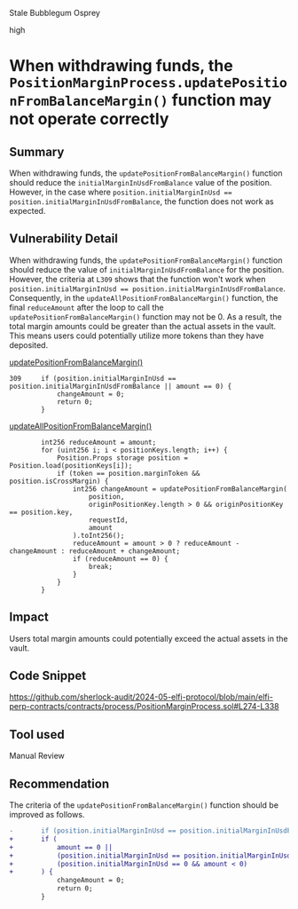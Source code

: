 Stale Bubblegum Osprey

high

# When withdrawing funds, the `PositionMarginProcess.updatePositionFromBalanceMargin()` function may not operate correctly

## Summary

When withdrawing funds, the `updatePositionFromBalanceMargin()` function should reduce the `initialMarginInUsdFromBalance` value of the position. However, in the case where `position.initialMarginInUsd == position.initialMarginInUsdFromBalance`, the function does not work as expected.

## Vulnerability Detail

When withdrawing funds, the `updatePositionFromBalanceMargin()` function should reduce the value of `initialMarginInUsdFromBalance` for the position. However, the criteria at `L309` shows that the function won't work when `position.initialMarginInUsd == position.initialMarginInUsdFromBalance`. Consequently, in the `updateAllPositionFromBalanceMargin()` function, the final `reduceAmount` after the loop to call the `updatePositionFromBalanceMargin()` function may not be 0. As a result, the total margin amounts could be greater than the actual assets in the vault. This means users could potentially utilize more tokens than they have deposited.

[updatePositionFromBalanceMargin()](https://github.com/sherlock-audit/2024-05-elfi-protocol/blob/main/elfi-perp-contracts/contracts/process/PositionMarginProcess.sol#L303-L338)

```solidity
309     if (position.initialMarginInUsd == position.initialMarginInUsdFromBalance || amount == 0) {
            changeAmount = 0;
            return 0;
        }
```

[updateAllPositionFromBalanceMargin()](https://github.com/sherlock-audit/2024-05-elfi-protocol/blob/main/elfi-perp-contracts/contracts/process/PositionMarginProcess.sol#L274-L301)

```solidity
        int256 reduceAmount = amount;
        for (uint256 i; i < positionKeys.length; i++) {
            Position.Props storage position = Position.load(positionKeys[i]);
            if (token == position.marginToken && position.isCrossMargin) {
                int256 changeAmount = updatePositionFromBalanceMargin(
                    position,
                    originPositionKey.length > 0 && originPositionKey == position.key,
                    requestId,
                    amount
                ).toInt256();
                reduceAmount = amount > 0 ? reduceAmount - changeAmount : reduceAmount + changeAmount;
                if (reduceAmount == 0) {
                    break;
                }
            }
        }
```

## Impact

Users total margin amounts could potentially exceed the actual assets in the vault.

## Code Snippet

https://github.com/sherlock-audit/2024-05-elfi-protocol/blob/main/elfi-perp-contracts/contracts/process/PositionMarginProcess.sol#L274-L338

## Tool used

Manual Review

## Recommendation

The criteria of the `updatePositionFromBalanceMargin()` function should be improved as follows.

```diff
-       if (position.initialMarginInUsd == position.initialMarginInUsdFromBalance || amount == 0) {
+       if (
+           amount == 0 ||
+           (position.initialMarginInUsd == position.initialMarginInUsdFromBalance && amount > 0) ||
+           (position.initialMarginInUsd == 0 && amount < 0)
+       ) {
            changeAmount = 0;
            return 0;
        }
```
